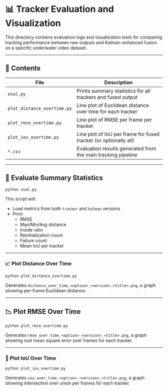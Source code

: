 # 📊 Tracker Evaluation and Visualization

This directory contains evaluation logs and visualization tools for comparing tracking performance between raw outputs and Kalman-enhanced fusion on a specific underwater video dataset.

---

## 🧩 Contents

| File                           | Description                                                             |
|--------------------------------|-------------------------------------------------------------------------|
| `eval.py`                 | Prints summary statistics for all trackers and fused output             |
| `plot_distance_overtime.py`   | Line plot of Euclidean distance over time for each tracker              |
| `plot_rmse_overtime.py`       | Line plot of RMSE per frame per tracker                                 |
| `plot_iou_overtime.py`        | Line plot of IoU per frame for fused tracker (or optionally all)        |
| `*.csv`                       | Evaluation results generated from the main tracking pipeline            |

---

## 📌 Evaluate Summary Statistics

```
python eval.py
```

This script will:
- Load metrics from both `tracker` and `kalman` versions
- Print:
  - RMSE
  - Max/Min/Avg distance
  - Inside ratio
  - Reinitialization count
  - Failure count
  - Mean IoU per tracker

---

### 📈 Plot Distance Over Time
```
python plot_distance_overtime.py
```
Generates `distance_over_time_<option>_<version>_<title>.png`, a graph showing per-frame Euclidean distance.

---

## 📉 Plot RMSE Over Time
```
python plot_rmse_overtime.py
```
Generates `rmse_over_time_<option>_<version>_<title>.png`, a graph showing root mean square error over frames for each tracker.

---

### 🧠 Plot IoU Over Time
```
python plot_iou_overtime.py
```
Generates `iou_over_time_<option>_<version>_<title>.png`, a graph showing intersection over union per frames for each tracker.